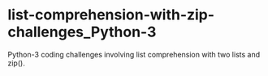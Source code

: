 # list-comprehension-with-zip-challenges_Python-3
Python-3 coding challenges involving list comprehension with two lists and zip().
